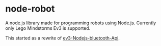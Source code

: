 node-robot
==========

A node.js library made for programming robots using Node.js. Currently only Lego Mindstorms Ev3 is supported.

This started as a rewrite of [ev3-Nodejs-bluetooth-Api](https://github.com/davidyang/ev3-Nodejs-bluetooth-Api).
